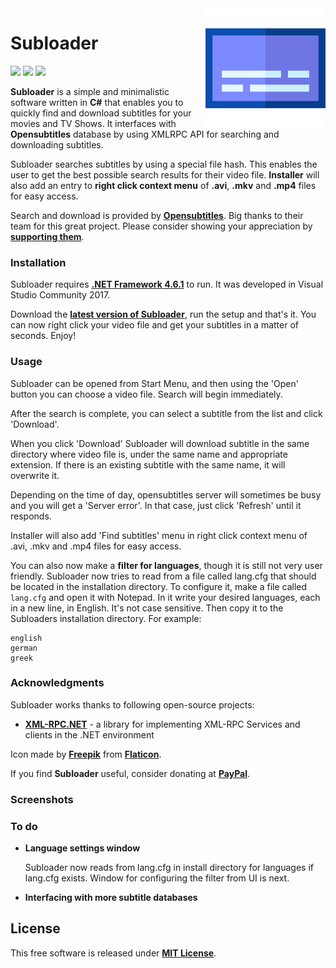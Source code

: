 <img align="right" height="192px" src="https://raw.githubusercontent.com/Valyreon/Subloader/master/subtitles.png"/>

# Subloader
![](https://img.shields.io/badge/Price-Free-brightgreen.svg)
![](https://img.shields.io/badge/License-MIT-blue.svg)
![](https://img.shields.io/badge/Release-1.1.1-blue.svg)

**Subloader** is a simple and minimalistic software written in **C#** that enables you to quickly find and download subtitles for your movies and TV Shows. It interfaces with **Opensubtitles** database by using XMLRPC API for searching and downloading subtitles.

Subloader searches subtitles by using a special file hash. This enables the user to get the best possible search results for their video file. **Installer** will also add an entry to **right click context menu** of **.avi**, **.mkv** and **.mp4** files for easy access.

Search and download is provided by **[Opensubtitles](http://www.opensubtitles.org/)**. Big thanks to their team for this great project. Please consider showing your appreciation by **[supporting them](https://www.opensubtitles.org/en/support)**.

### Installation

Subloader requires **[.NET Framework 4.6.1](https://www.microsoft.com/net/download/thank-you/net461)** to run. It was developed in Visual Studio Community 2017.

Download the **[latest version of Subloader](https://github.com/Valyreon/Subloader/releases)**, run the setup and that's it. You can now right click your video file and get your subtitles in a matter of seconds. Enjoy!

### Usage

Subloader can be opened from Start Menu, and then using the 'Open' button you can choose a video file. Search will begin immediately. 

After the search is complete, you can select a subtitle from the list and click 'Download'. 

When you click 'Download' Subloader will download subtitle in the same directory where video file is, under the same name and appropriate extension. If there is an existing subtitle with the same name, it will overwrite it.

Depending on the time of day, opensubtitles server will sometimes be busy and you will get a 'Server error'. In that case, just click 'Refresh' until it responds.

Installer will also add 'Find subtitles' menu in right click context menu of .avi, .mkv and .mp4 files for easy access.

You can also now make a **filter for languages**, though it is still not very user friendly. Subloader now tries to read from a file called lang.cfg that should be located in the installation directory. To configure it, make a file called `lang.cfg` and open it with Notepad. In it write your desired languages, each in a new line, in English. It's not case sensitive. Then copy it to the Subloaders installation directory. For example:
```
english
german
greek
```

### Acknowledgments

Subloader works thanks to following open-source projects:

* **[XML-RPC.NET](http://xml-rpc.net/)** - a library for implementing XML-RPC Services and clients in the .NET environment

Icon made by **[Freepik](https://www.flaticon.com/authors/freepik)** from **[Flaticon](https://www.flaticon.com )**.

If you find **Subloader** useful, consider donating at **[PayPal](https://www.paypal.me/valyreon)**.
### Screenshots


### To do
- **Language settings window**
  
  Subloader now reads from lang.cfg in install directory for languages if lang.cfg exists. Window for configuring the filter from UI is next.
  
- **Interfacing with more subtitle databases**
  
License
----

This free software is released under **[MIT License](https://opensource.org/licenses/MIT)**.

